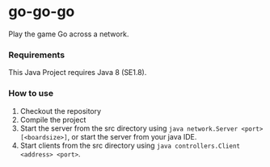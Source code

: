 # go-go-go
Play the game Go across a network.

### Requirements
This Java Project requires Java 8 (SE1.8).

### How to use
1. Checkout the repository
2. Compile the project
3. Start the server from the src directory using `java network.Server <port> [<boardsize>]`, or start the server from your java IDE.
4. Start clients from the src directory using `java controllers.Client <address> <port>`.
